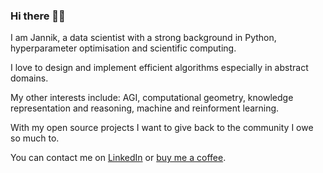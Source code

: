 ### Hi there 👋🏻

I am Jannik, a data scientist with a strong background in Python, hyperparameter optimisation and scientific computing.

I love to design and implement efficient algorithms especially in abstract domains.

My other interests include: AGI, computational geometry, knowledge representation and reasoning, machine and reinforment learning.

With my open source projects I want to give back to the community I owe so much to.

You can contact me on [LinkedIn](https://www.linkedin.com/in/jannik-kissinger-546b7a181/) or [buy me a coffee](https://www.buymeacoffee.com/jkissinger).
 
